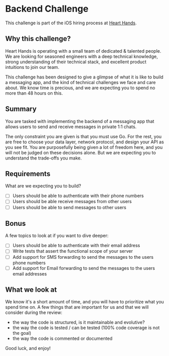 # Backend Challenge

This challenge is part of the iOS hiring process at [Heart
Hands](https://hearthands.tech/).

## Why this challenge?

Heart Hands is operating with a small team of dedicated & talented people. We
are looking for seasoned engineers with a deep technical knowledge, strong
understanding of their technical stack, and excellent product intuitions to join
our team.

This challenge has been designed to give a glimpse of what it is like to build a
messaging app, and the kind of technical challenges we face and care about. We
know time is precious, and we are expecting you to spend no more than 48 hours
on this.

## Summary

You are tasked with implementing the backend of a messaging app that allows
users to send and receive messages in private 1:1 chats.

The only constraint you are given is that you must use Go. For the rest, you are
free to choose your data layer, network protocol, and design your API as you see
fit. You are purposefully being given a lot of freedom here, and you will not be
judged on these decisions alone. But we are expecting you to understand the
trade-offs you make.

## Requirements

What are we expecting you to build?

- [ ] Users should be able to authenticate with their phone numbers
- [ ] Users should be able receive messages from other users
- [ ] Users should be able to send messages to other users

## Bonus

A few topics to look at if you want to dive deeper:

- [ ] Users should be able to authenticate with their email address
- [ ] Write tests that assert the functional scope of your server
- [ ] Add support for SMS forwarding to send the messages to the users phone numbers
- [ ] Add support for Email forwarding to send the messages to the users email addresses

## What we look at

We know it's a short amount of time, and you will have to prioritize what you
spend time on. A few things that are important for us and that we will consider
during the review:
- the way the code is structured, is it maintainable and evolutive?
- the way the code is tested / can be tested (100% code coverage is not the goal)
- the way the code is commented or documented

Good luck, and enjoy!
